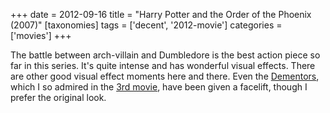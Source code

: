 +++
date = 2012-09-16
title = "Harry Potter and the Order of the Phoenix (2007)"
[taxonomies]
tags = ['decent', '2012-movie']
categories = ['movies']
+++

The battle between arch-villain and Dumbledore is the best action piece
so far in this series. It's quite intense and has wonderful visual
effects. There are other good visual effect moments here and there. Even
the [Dementors], which I so admired in the [3rd movie], have been given
a facelift, though I prefer the original look.

  [Dementors]: http://en.wikipedia.org/wiki/Dementors
  [3rd movie]: http://tshepang.net/harry-potter-and-the-prisoner-of-azkaban-2004
